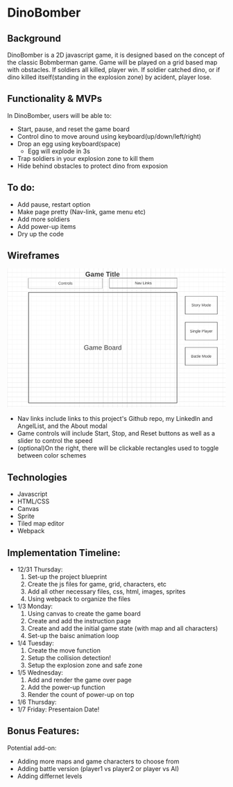 # DinoBomber
## Background
DinoBomber is a 2D javascript game, it is designed based on the concept of the classic Bobmberman game. Game will be played on a grid based map with obstacles. 
If soldiers all killed, player win. If soldier catched dino, or if dino killed itself(standing in the explosion zone) by acident, player lose. 

## Functionality & MVPs
In DinoBomber, users will be able to:
- Start, pause, and reset the game board
- Control dino to move around using keyboard(up/down/left/right)
- Drop an egg using keyboard(space)
  - Egg will explode in 3s  
- Trap soldiers in your explosion zone to kill them  
- Hide behind obstacles to protect dino from exposion

## To do:
- Add pause, restart option
- Make page pretty (Nav-link, game menu etc)
- Add more soldiers
- Add power-up items
- Dry up the code

## Wireframes
![wireframe](wireframe.png)
- Nav links include links to this project's Github repo, my LinkedIn and AngelList, and the About modal
- Game controls will include Start, Stop, and Reset buttons as well as a slider to control the speed
- (optional)On the right, there will be clickable rectangles used to toggle between color schemes
## Technologies
- Javascript
- HTML/CSS
- Canvas
- Sprite
- Tiled map editor
- Webpack

## Implementation Timeline:
- 12/31 Thursday: 
  1. Set-up the project blueprint 
  2. Create the js files for game, grid, characters, etc 
  3. Add all other necessary files, css, html, images, sprites
  4. Using webpack to organize the files
- 1/3 Monday:
  1. Using canvas to create the game board
  2. Create and add the instruction page
  3. Create and add the initial game state (with map and all characters)
  4. Set-up the baisc animation loop
- 1/4 Tuesday:
  1. Create the move function
  2. Setup the collision detection!
  3. Setup the explosion zone and safe zone
- 1/5 Wednesday:
  1. Add and render the game over page
  2. Add the power-up function
  3. Render the count of power-up on top
- 1/6 Thursday: 
- 1/7 Friday: Presentaion Date!

## Bonus Features:
Potential add-on:
- Adding more maps and game characters to choose from
- Adding battle version (player1 vs player2 or player vs AI)
- Adding differnet levels

